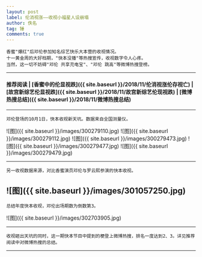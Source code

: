 ```yaml
---
layout: post
label: 伦消视涨——收视小福星人设崩塌
author: 佚名
tag: 锤
comments: true
---
```


    香蜜"爆红"后邓伦参加知名综艺快乐大本营的收视情况。
    十一黄金周的大好档期，"快本没播"等热搜宣传，收视数字令人心疼。
    当然，这一切不妨碍"邓伦 共享充电宝"、"邓伦 跳高"等微博热搜登榜。

---
#### 推荐阅读 | [香蜜中的伦显视跌]({{ site.baseurl }}/2018/11/伦消视涨伦存视亡) | [故宫新综艺伦显视跌]({{ site.baseurl }}/2018/11/故宫新综艺伦现视跌) | [微博热搜总结]({{ site.baseurl }}/2018/11/微博热搜总结)
---

<a name="dxjja"></a>

    邓伦登场的10月1日，快本收视新天坑。数据来自全国测量仪。

![图]({{ site.baseurl }}/images/300279110.jpg)
![图]({{ site.baseurl }}/images/300279112.jpg)
![图]({{ site.baseurl }}/images/300279473.jpg)
![图]({{ site.baseurl }}/images/300279477.jpg)
![图]({{ site.baseurl }}/images/300279479.jpg)

---

    另一收视数据来源，对比香蜜演员邓伦与罗云熙参演的快本收视。

![图]({{ site.baseurl }}/images/301057250.jpg)
---

    总结年度快本收视，邓伦出场期数为倒数第3。

![图]({{ site.baseurl }}/images/302703905.jpg)


---

<a name="dxjjb"></a>

    收视砸出天坑的同时，这一期快本节目中提到的梗登上微博热搜，排名一度达到2、3。详见推荐阅读中对微博热搜的总结。


---


